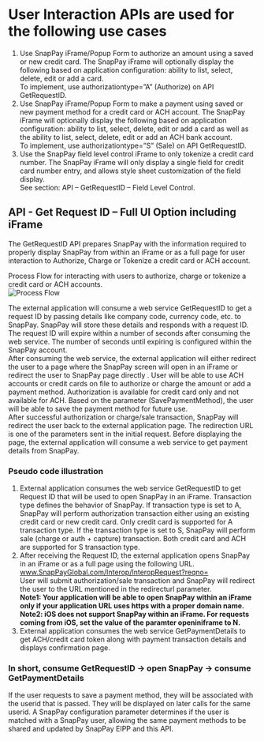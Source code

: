 # User Interaction APIs are used for the following use cases

1. Use SnapPay iFrame/Popup Form to authorize an amount using a saved or new credit card. The SnapPay iFrame will optionally display the following based on application configuration: ability to list, select, delete, edit or add a card.  
    To implement, use authorizationtype=”A” (Authorize) on API GetRequestID.
1. Use SnapPay iFrame/Popup Form to make a payment using saved or new payment method for a credit card or ACH account. The SnapPay iFrame will optionally display the following based on application configuration: ability to list, select, delete, edit or add a card as well as the ability to list, select, delete, edit or add an ACH bank account.  
    To implement, use authorizationtype=”S” (Sale) on API GetRequestID.
1. Use the SnapPay field level control iFrame to only tokenize a credit card number. The SnapPay iFrame will only display a single field for credit card number entry, and allows style sheet customization of the field display.  
    See section: API – GetRequestID – Field Level Control.

API - Get Request ID – Full UI Option including iFrame
------------------------------------------------------

The GetRequestID API prepares SnapPay with the information required to properly display SnapPay from within an iFrame or as a full page for user interaction to Authorize, Charge or Tokenize a credit card or ACH account.  
  
Process Flow for interacting with users to authorize, charge or tokenize a credit card or ACH accounts.  
![Process Flow](C:\Data\Projects\Fiserv\DeveloperStudio\GetReqImg1.png)  
  
The external application will consume a web service GetRequestID to get a request ID by passing details like company code, currency code, etc. to SnapPay. SnapPay will store these details and responds with a request ID. The request ID will expire within a number of seconds after consuming the web service. The number of seconds until expiring is configured within the SnapPay account.  
After consuming the web service, the external application will either redirect the user to a page where the SnapPay screen will open in an iFrame or redirect the user to SnapPay page directly . User will be able to use ACH accounts or credit cards on file to authorize or charge the amount or add a payment method. Authorization is available for credit card only and not available for ACH. Based on the parameter (SavePaymentMethod), the user will be able to save the payment method for future use.  
After successful authorization or charge/sale transaction, SnapPay will redirect the user back to the external application page. The redirection URL is one of the parameters sent in the initial request. Before displaying the page, the external application will consume a web service to get payment details from SnapPay.

### Pseudo code illustration

1.  External application consumes the web service GetRequestID to get Request ID that will be used to open SnapPay in an iFrame. Transaction type defines the behavior of SnapPay. If transaction type is set to A, SnapPay will perform authorization transaction either using an existing credit card or new credit card. Only credit card is supported for A transaction type. If the transaction type is set to S, SnapPay will perform sale (charge or auth + capture) transaction. Both credit card and ACH are supported for S transaction type.
2.  After receiving the Request ID, the external application opens SnapPay in an iFrame or as a full page using the following URL. [www.SnapPayGlobal.com/Interop/InteropRequest?reqno=<RequestID>](https://urldefense.com/v3/__http://www.SnapPayGlobal.com/Interop/InteropRequest?reqno=*3CRequestID*3E__;JSU!!P9vvK-4S!1K3DQo-5wOnM3FyywnbnB68mmIlM7ZXdiA_elnRr4boFLQhPYuDU3WjNE1_ykotLZhTu$)  
    User will submit authorization/sale transaction and SnapPay will redirect the user to the URL mentioned in the redirecturl parameter.  
    **Note1: Your application will be able to open SnapPay within an iFrame only if your application URL uses https with a proper domain name.**  
    **Note2: iOS does not support SnapPay within an iFrame. For requests coming from iOS, set the value of the paramter openiniframe to N.**
3.  External application consumes the web service GetPaymentDetails to get ACH/credit card token along with payment transaction details and displays confirmation page.

### In short, consume GetRequestID → open SnapPay → consume GetPaymentDetails
  
If the user requests to save a payment method, they will be associated with the userid that is passed. They will be displayed on later calls for the same userid. A SnapPay configuration parameter determines if the user is matched with a SnapPay user, allowing the same payment methods to be shared and updated by SnapPay EIPP and this API.
